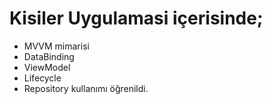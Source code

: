 # Kisiler Uygulamasi içerisinde;
- MVVM mimarisi
- DataBinding
- ViewModel
- Lifecycle
- Repository kullanımı öğrenildi.
